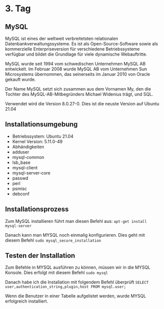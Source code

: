 # 3. Tag
## MySQL
MySQL ist eines der weltweit verbreitetsten relationalen Datenbankverwaltungssysteme. Es ist als Open-Source-Software sowie als kommerzielle Enterpriseversion für verschiedene Betriebssysteme verfügbar und bildet die Grundlage für viele dynamische Webauftritte.

MySQL wurde seit 1994 vom schwedischen Unternehmen MySQL AB entwickelt. Im Februar 2008 wurde MySQL AB vom Unternehmen Sun Microsystems übernommen, das seinerseits im Januar 2010 von Oracle gekauft wurde.

Der Name MySQL setzt sich zusammen aus dem Vornamen My, den die Tochter des MySQL-AB-Mitbegründers Michael Widenius trägt, und SQL.

Verwendet wird die Version 8.0.27-0. Dies ist die neuste Version auf Ubuntu 21.04

## Installationsumgebung
- Betriebssystem: Ubuntu 21.04
- Kernel Version: 5.11.0-49
- Abhändigkeiten
 - adduser
 - mysql-common
 - lsb_base
 - mysql-client
 - mysql-server-core
 - passwd
 - perl
 - psmisc
 - debconf


## Installationsprozess
Zum MySQL installieren führt man diesen Befehl aus: `apt-get install mysql-server`

Danach kann man MYSQL noch einmalig konfigurieren. Dies geht mit diesem Befehl `sudo mysql_secure_installation`


## Testen der Installation
Zum Befehle in MYSQL ausführen zu können, müssen wir in die MYSQL Konsole. Dies erfolgt mit diesem Befehl `sudo mysql`

Danach habe ich die Installation mit folgendem Befehl überprüft `SELECT user,authentication_string,plugin,host FROM mysql.user;`

Wenn die Benutzer in einer Tabelle aufgelistet werden, wurde MYSQL erfolgreich installiert.
